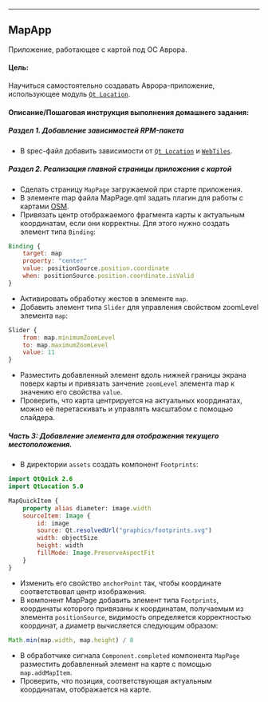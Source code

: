 ---

## MapApp

Приложение, работающее с картой под ОС Аврора.

#### Цель:

Научиться самостоятельно создавать Аврора-приложение, использующее модуль [`Qt
Location`](https://doc.qt.io/archives/qt-5.6/qtlocation-index.html).

#### Описание/Пошаговая инструкция выполнения домашнего задания:

##### Раздел 1. Добавление зависимостей RPM-пакета
- В spec-файл добавить зависимости от [`Qt
Location`](https://doc.qt.io/archives/qt-5.6/qtlocation-index.html) и
[`WebTiles`](https://developer.auroraos.ru/doc/5.0.0/software_development/guides/webtiles).

##### Раздел 2. Реализация главной страницы приложения с картой

- Сделать страницу `MapPage` загружаемой при старте приложения.
- В элементе map файла MapPage.qml задать плагин для работы с картами
  [OSM](https://wiki.openstreetmap.org/wiki/Tiles).
- Привязать центр отображаемого фрагмента карты к актуальным координатам, если
  они корректны. Для этого нужно создать элемент типа `Binding`:
```qml
Binding {
    target: map
    property: "center"
    value: positionSource.position.coordinate
    when: positionSource.position.coordinate.isValid
}
```
- Активировать обработку жестов в элементе `map`.
- Добавить элемент типа `Slider` для управления свойством zoomLevel элемента `map`:
```qml
Slider {
    from: map.minimumZoomLevel
    to: map.maximumZoomLevel
    value: 11
}
```
- Разместить добавленный элемент вдоль нижней границы экрана поверх карты и
  привязать занчение `zoomLevel` элемента map к значению его свойства `value`.
- Проверить, что карта центрируется на актуальных координатах, можно её
  перетаскивать и управлять масштабом с помощью слайдера.

##### Часть 3: Добавление элемента для отображения текущего местоположения.

- В директории `assets` создать компонент `Footprints`:
```qml
import QtQuick 2.6
import QtLocation 5.0

MapQuickItem {
    property alias diameter: image.width
    sourceItem: Image {
        id: image
        source: Qt.resolvedUrl("graphics/footprints.svg")
        width: objectSize
        height: width
        fillMode: Image.PreserveAspectFit
    }
}
```
- Изменить его свойство `anchorPoint` так, чтобы координате соответствовал центр
  изображения.
- В компонент MapPage добавить элемент типа `Footprints`, координаты которого
  привязаны к координатам, получаемым из элемента `positionSource`, видимость
  определяется корректностью координат, а диаметр вычисляется следующим образом:
```js
Math.min(map.width, map.height) / 8
```
- В обработчике сигнала `Component.completed` компонента `MapPage` разместить
  добавленный элемент на карте с помощью `map.addMapItem`. 
- Проверить, что позиция, соответствующая актуальным координатам, отображается
  на карте. 
